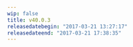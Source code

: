 ```yaml
---
wip: false
title: v40.0.3
releasedatebegin: "2017-03-21 13:27:17"
releasedateend: "2017-03-21 17:38:35"
---
```

